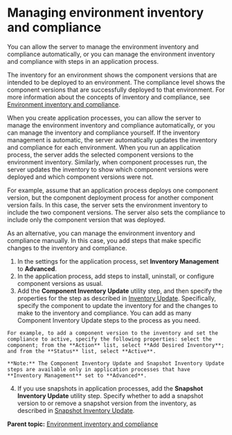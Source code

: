 # Managing environment inventory and compliance

You can allow the server to manage the environment inventory and compliance automatically, or you can manage the environment inventory and compliance with steps in an application process.

The inventory for an environment shows the component versions that are intended to be deployed to an environment. The compliance level shows the component versions that are successfully deployed to that environment. For more information about the concepts of inventory and compliance, see [Environment inventory and compliance](env_compliance.md).

When you create application processes, you can allow the server to manage the environment inventory and compliance automatically, or you can manage the inventory and compliance yourself. If the inventory management is automatic, the server automatically updates the inventory and compliance for each environment. When you run an application process, the server adds the selected component versions to the environment inventory. Similarly, when component processes run, the server updates the inventory to show which component versions were deployed and which component versions were not.

For example, assume that an application process deploys one component version, but the component deployment process for another component version fails. In this case, the server sets the environment inventory to include the two component versions. The server also sets the compliance to include only the component version that was deployed.

As an alternative, you can manage the environment inventory and compliance manually. In this case, you add steps that make specific changes to the inventory and compliance.

1.  In the settings for the application process, set **Inventory Management** to **Advanced**.
2.  In the application process, add steps to install, uninstall, or configure component versions as usual.
3.   Add the **Component Inventory Update** utility step, and then specify the properties for the step as described in [Inventory Update](app_process_inventory_update.md). Specifically, specify the component to update the inventory for and the changes to make to the inventory and compliance. You can add as many Component Inventory Update steps to the process as you need.

    For example, to add a component version to the inventory and set the compliance to active, specify the following properties: select the component; from the **Action** list, select **Add Desired Inventory**; and from the **Status** list, select **Active**.

    **Note:** The Component Inventory Update and Snapshot Inventory Update steps are available only in application processes that have **Inventory Management** set to **Advanced**.

4.   If you use snapshots in application processes, add the **Snapshot Inventory Update** utility step. Specify whether to add a snapshot version to or remove a snapshot version from the inventory, as described in [Snapshot Inventory Update](app_process_snap_update.md). 

**Parent topic:** [Environment inventory and compliance](../topics/env_compliance.md)

